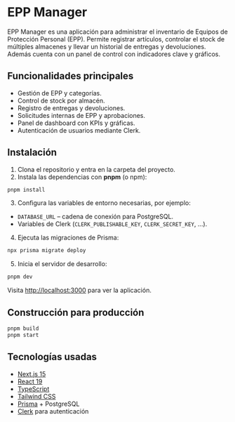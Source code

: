 # EPP Manager

EPP Manager es una aplicación para administrar el inventario de Equipos de Protección Personal (EPP). Permite registrar artículos, controlar el stock de múltiples almacenes y llevar un historial de entregas y devoluciones. Además cuenta con un panel de control con indicadores clave y gráficos.

## Funcionalidades principales

- Gestión de EPP y categorías.
- Control de stock por almacén.
- Registro de entregas y devoluciones.
- Solicitudes internas de EPP y aprobaciones.
- Panel de dashboard con KPIs y gráficas.
- Autenticación de usuarios mediante Clerk.

## Instalación

1. Clona el repositorio y entra en la carpeta del proyecto.
2. Instala las dependencias con **pnpm** (o npm):

```bash
pnpm install
```

3. Configura las variables de entorno necesarias, por ejemplo:

- `DATABASE_URL` – cadena de conexión para PostgreSQL.
- Variables de Clerk (`CLERK_PUBLISHABLE_KEY`, `CLERK_SECRET_KEY`, ...).

4. Ejecuta las migraciones de Prisma:

```bash
npx prisma migrate deploy
```

5. Inicia el servidor de desarrollo:

```bash
pnpm dev
```

Visita <http://localhost:3000> para ver la aplicación.

## Construcción para producción

```bash
pnpm build
pnpm start
```

## Tecnologías usadas

- [Next.js 15](https://nextjs.org/)
- [React 19](https://react.dev/)
- [TypeScript](https://www.typescriptlang.org/)
- [Tailwind CSS](https://tailwindcss.com/)
- [Prisma](https://www.prisma.io/) + PostgreSQL
- [Clerk](https://clerk.com/) para autenticación
